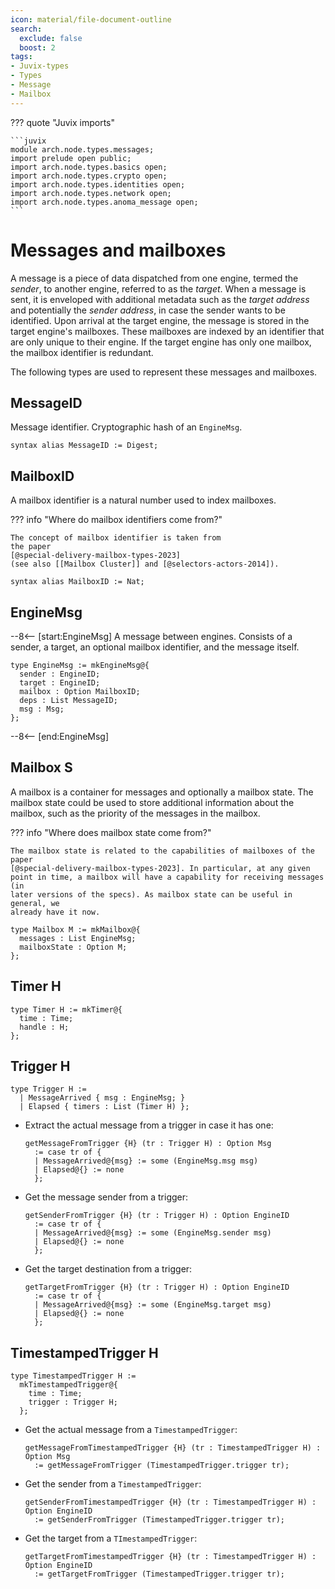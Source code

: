 ```yaml
---
icon: material/file-document-outline
search:
  exclude: false
  boost: 2
tags:
- Juvix-types
- Types
- Message
- Mailbox
---
```


??? quote "Juvix imports"

    ```juvix
    module arch.node.types.messages;
    import prelude open public;
    import arch.node.types.basics open;
    import arch.node.types.crypto open;
    import arch.node.types.identities open;
    import arch.node.types.network open;
    import arch.node.types.anoma_message open;
    ```

# Messages and mailboxes

A message is a piece of data dispatched from one engine, termed the _sender_, to
another engine, referred to as the _target_. When a message is sent, it is
enveloped with additional metadata such as the _target address_ and potentially
the _sender address_, in case the sender wants to be identified. Upon arrival at
the target engine, the message is stored in the target engine's mailboxes. These
mailboxes are indexed by an identifier that are only unique to their engine. If
the target engine has only one mailbox, the mailbox identifier is redundant.

The following types are used to represent these messages and mailboxes.

## MessageID

Message identifier. Cryptographic hash of an `EngineMsg`.

```juvix
syntax alias MessageID := Digest;
```

## MailboxID

A mailbox identifier is a natural number used to index mailboxes.

??? info "Where do mailbox identifiers come from?"

    The concept of mailbox identifier is taken from
    the paper
    [@special-delivery-mailbox-types-2023]
    (see also [[Mailbox Cluster]] and [@selectors-actors-2014]).

```juvix
syntax alias MailboxID := Nat;
```

## EngineMsg

--8<-- [start:EngineMsg]
A message between engines. Consists of a sender, a target, an optional mailbox
identifier, and the message itself.

```juvix
type EngineMsg := mkEngineMsg@{
  sender : EngineID;
  target : EngineID;
  mailbox : Option MailboxID;
  deps : List MessageID;
  msg : Msg;
};
```
--8<-- [end:EngineMsg]

## Mailbox S

A mailbox is a container for messages and optionally a mailbox state. The
mailbox state could be used to store additional information about the mailbox,
such as the priority of the messages in the mailbox.

??? info "Where does mailbox state come from?"

    The mailbox state is related to the capabilities of mailboxes of the paper
    [@special-delivery-mailbox-types-2023]. In particular, at any given
    point in time, a mailbox will have a capability for receiving messages (in
    later versions of the specs). As mailbox state can be useful in general, we
    already have it now.

```juvix
type Mailbox M := mkMailbox@{
  messages : List EngineMsg;
  mailboxState : Option M;
};
```

## Timer H

```juvix
type Timer H := mkTimer@{
  time : Time;
  handle : H;
};
```

## Trigger H

```juvix
type Trigger H :=
  | MessageArrived { msg : EngineMsg; }
  | Elapsed { timers : List (Timer H) };
```

- Extract the actual message from a trigger in case it has one:

    ```juvix
    getMessageFromTrigger {H} (tr : Trigger H) : Option Msg
      := case tr of {
      | MessageArrived@{msg} := some (EngineMsg.msg msg)
      | Elapsed@{} := none
      };
    ```

- Get the message sender from a trigger:

    ```juvix
    getSenderFromTrigger {H} (tr : Trigger H) : Option EngineID
      := case tr of {
      | MessageArrived@{msg} := some (EngineMsg.sender msg)
      | Elapsed@{} := none
      };
    ```

- Get the target destination from a trigger:

    ```juvix
    getTargetFromTrigger {H} (tr : Trigger H) : Option EngineID
      := case tr of {
      | MessageArrived@{msg} := some (EngineMsg.target msg)
      | Elapsed@{} := none
      };
    ```

## TimestampedTrigger H

```juvix
type TimestampedTrigger H :=
  mkTimestampedTrigger@{
    time : Time;
    trigger : Trigger H;
  };
```

- Get the actual message from a `TimestampedTrigger`:

    ```juvix
    getMessageFromTimestampedTrigger {H} (tr : TimestampedTrigger H) : Option Msg
      := getMessageFromTrigger (TimestampedTrigger.trigger tr);
    ```

- Get the sender from a `TimestampedTrigger`:

    ```juvix
    getSenderFromTimestampedTrigger {H} (tr : TimestampedTrigger H) : Option EngineID
      := getSenderFromTrigger (TimestampedTrigger.trigger tr);
    ```

- Get the target from a `TImestampedTrigger`:

    ```juvix
    getTargetFromTimestampedTrigger {H} (tr : TimestampedTrigger H) : Option EngineID
      := getTargetFromTrigger (TimestampedTrigger.trigger tr);
    ```
